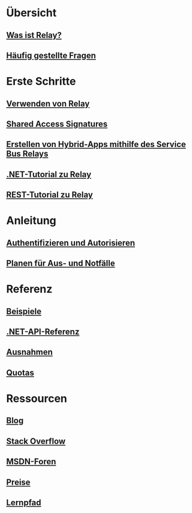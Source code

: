 # Übersicht
## [Was ist Relay?](service-bus-relay-overview.md)
## [Häufig gestellte Fragen](../service-bus-messaging/service-bus-faq.md?toc=%2fazure%2fservice-bus-relay%2ftoc.json)

# Erste Schritte
## [Verwenden von Relay](service-bus-dotnet-how-to-use-relay.md)
## [Shared Access Signatures](../service-bus-messaging/service-bus-sas-overview.md?toc=%2fazure%2fservice-bus-relay%2ftoc.json)
## [Erstellen von Hybrid-Apps mithilfe des Service Bus Relays](service-bus-dotnet-hybrid-app-using-service-bus-relay.md)
## [.NET-Tutorial zu Relay](service-bus-relay-tutorial.md)
## [REST-Tutorial zu Relay](service-bus-relay-rest-tutorial.md)

# Anleitung
## [Authentifizieren und Autorisieren](../service-bus-messaging/service-bus-authentication-and-authorization.md?toc=%2fazure%2fservice-bus-relay%2ftoc.json)
## [Planen für Aus- und Notfälle](../service-bus-messaging/service-bus-outages-disasters.md?toc=%2fazure%2fservice-bus-relay%2ftoc.json)

# Referenz
## [Beispiele](service-bus-relay-samples.md)
## [.NET-API-Referenz](https://msdn.microsoft.com/library/azure/jj933424)
## [Ausnahmen](../service-bus-messaging/service-bus-messaging-exceptions.md?toc=%2fazure%2fservice-bus-relay%2ftoc.json)
## [Quotas](../service-bus-messaging/service-bus-quotas.md?toc=%2fazure%2fservice-bus-relay%2ftoc.json)

# Ressourcen
## [Blog](https://blogs.msdn.microsoft.com/servicebus/)
## [Stack Overflow](http://stackoverflow.com/questions/tagged/servicebus)
## [MSDN-Foren](https://social.msdn.microsoft.com/forums/home?forum=servbus)
## [Preise](https://azure.microsoft.com/pricing/details/service-bus/)
## [Lernpfad](https://azure.microsoft.com/documentation/learning-paths/service-bus/)


<!--HONumber=Nov16_HO2-->



